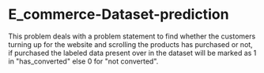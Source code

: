 # E_commerce-Dataset-prediction
This problem deals with a problem statement to find whether the customers turning up for the website and scrolling the products has purchased or not, if purchased the labeled data present over in the dataset will be marked as 1 in "has_converted" else 0 for "not converted".
